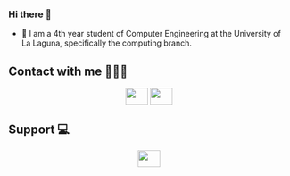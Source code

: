 ### Hi there 👋
- 📖  I am a 4th year student of Computer Engineering at the University of La Laguna, specifically the computing branch.

## Contact with me 🙋🏽‍♂️
<p align="center">
    <a href="https://www.linkedin.com/in/eduardo-exp%C3%B3sito-barrera-b31b62234/" target="blank"><img align="center" src="https://raw.githubusercontent.com/rahuldkjain/github-profile-readme-generator/master/src/images/icons/Social/linked-in-alt.svg" height="30" width="40" /></a>
    <a href="https://github.com/EduardoEB3" target="blank"><img align="center" src="https://raw.githubusercontent.com/rahuldkjain/github-profile-readme-generator/master/src/images/icons/Social/github.svg" height="30" width="40" /></a>
</p>

## Support 💻
<p align="center">
    <a href="https://mail.google.com/mail/u/0/#inbox?compose=GTvVlcRzDsVmJPGLvKPcnVTBhCHcXWvtDKWLPBbdrDPwxMVPBChGSXpQwRqsCmWvDxkmKfnqCrwQd" target="blank"><img align="center" src="https://raw.githubusercontent.com/fgnass/gmail-app/master/icon.iconset/icon_256x256.png" height="30" width="40" /></a>
<p align="center">
